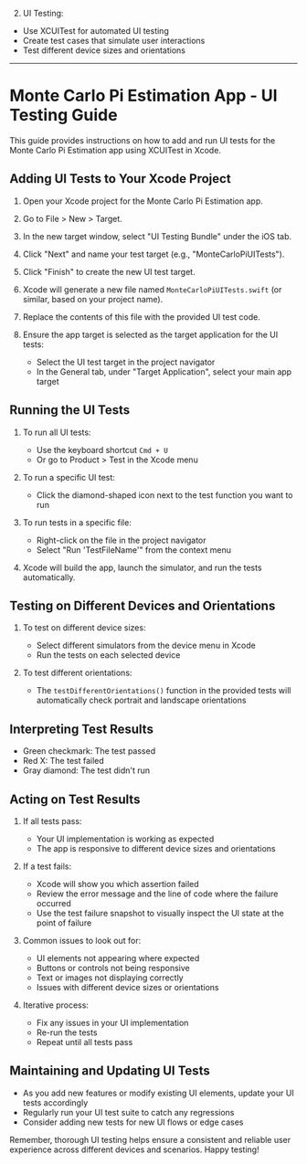 2. UI Testing:

* Use XCUITest for automated UI testing
* Create test cases that simulate user interactions
* Test different device sizes and orientations

- - - -

# Monte Carlo Pi Estimation App - UI Testing Guide

This guide provides instructions on how to add and run UI tests for the Monte Carlo Pi Estimation app using XCUITest in Xcode.

## Adding UI Tests to Your Xcode Project

1. Open your Xcode project for the Monte Carlo Pi Estimation app.

2. Go to File > New > Target.

3. In the new target window, select "UI Testing Bundle" under the iOS tab.

4. Click "Next" and name your test target (e.g., "MonteCarloPiUITests").

5. Click "Finish" to create the new UI test target.

6. Xcode will generate a new file named `MonteCarloPiUITests.swift` (or similar, based on your project name).

7. Replace the contents of this file with the provided UI test code.

8. Ensure the app target is selected as the target application for the UI tests:
   - Select the UI test target in the project navigator
   - In the General tab, under "Target Application", select your main app target

## Running the UI Tests

1. To run all UI tests:
   - Use the keyboard shortcut `Cmd + U`
   - Or go to Product > Test in the Xcode menu

2. To run a specific UI test:
   - Click the diamond-shaped icon next to the test function you want to run

3. To run tests in a specific file:
   - Right-click on the file in the project navigator
   - Select "Run 'TestFileName'" from the context menu

4. Xcode will build the app, launch the simulator, and run the tests automatically.

## Testing on Different Devices and Orientations

1. To test on different device sizes:
   - Select different simulators from the device menu in Xcode
   - Run the tests on each selected device

2. To test different orientations:
   - The `testDifferentOrientations()` function in the provided tests will automatically check portrait and landscape orientations

## Interpreting Test Results

- Green checkmark: The test passed
- Red X: The test failed
- Gray diamond: The test didn't run

## Acting on Test Results

1. If all tests pass:
   - Your UI implementation is working as expected
   - The app is responsive to different device sizes and orientations

2. If a test fails:
   - Xcode will show you which assertion failed
   - Review the error message and the line of code where the failure occurred
   - Use the test failure snapshot to visually inspect the UI state at the point of failure

3. Common issues to look out for:
   - UI elements not appearing where expected
   - Buttons or controls not being responsive
   - Text or images not displaying correctly
   - Issues with different device sizes or orientations

4. Iterative process:
   - Fix any issues in your UI implementation
   - Re-run the tests
   - Repeat until all tests pass

## Maintaining and Updating UI Tests

- As you add new features or modify existing UI elements, update your UI tests accordingly
- Regularly run your UI test suite to catch any regressions
- Consider adding new tests for new UI flows or edge cases

Remember, thorough UI testing helps ensure a consistent and reliable user experience across different devices and scenarios. Happy testing!
